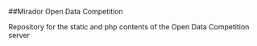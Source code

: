 ##Mirador Open Data Competition

Repository for the static and php contents of the Open Data Competition server
